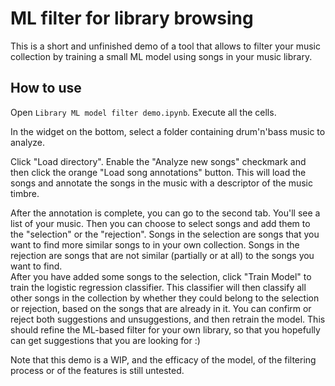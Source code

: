 # ML filter for library browsing

This is a short and unfinished demo of a tool that allows to filter your music collection by training a small ML model using songs in your music library.

## How to use

Open `Library ML model filter demo.ipynb`. Execute all the cells.

In the widget on the bottom, select a folder containing drum'n'bass music to analyze.

Click "Load directory". Enable the "Analyze new songs" checkmark and then click the orange "Load song annotations" button. This will load the songs and annotate the songs in the music with a descriptor of the music timbre.

After the annotation is complete, you can go to the second tab. You'll see a list of your music. Then you can choose to select songs and add them to the "selection" or the "rejection". Songs in the selection are songs that you want to find more similar songs to in your own collection. Songs in the rejection are songs that are not similar (partially or at all) to the songs you want to find.  
After you have added some songs to the selection, click "Train Model" to train the logistic regression classifier. This classifier will then classify all other songs in the collection by whether they could belong to the selection or rejection, based on the songs that are already in it. You can confirm or reject both suggestions and unsuggestions, and then retrain the model. This should refine the ML-based filter for your own library, so that you hopefully can get suggestions that you are looking for :) 

Note that this demo is a WIP, and the efficacy of the model, of the filtering process or of the features is still untested.

